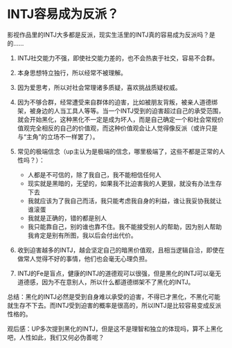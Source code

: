 # INTJ容易成为反派？

影视作品里的INTJ大多都是反派，现实生活里的INTJ真的容易成为反派吗？是的……

1. INTJ社交能力不强，即使社交能力差的，也不会热衷于社交，容易不合群。

2. 本身思想特立独行，所以经常不被理解。

3. 因为爱思考，所以对社会常理诸多质疑，喜欢挑战质疑权威。

4. 因为不够合群，经常遭受来自群体的迫害，比如被朋友背叛，被亲人道德绑架，被身边的人当工具人等等。当一个INTJ受到的迫害超过自己的承受范围，就会开始黑化，这种黑化不一定是成为坏人，而是自己确定一个和社会常规价值观完全相反的自己的价值观，而这种价值观会让人觉得像反派（或许只是与“主角”的立场不一样罢了）。

5. 常见的极端信念（up主认为是极端的信念，哪里极端了，这些不都是正常的人性吗？）：
    - 人都是不可信的，除了我自己，我不能相信任何人
    - 现实就是黑暗的，无望的，如果我不比迫害我的人更狠，就没有办法生存下去
    - 我就应该为了我自己而活，我只能考虑我自身的利益，谁让我妥协我就让谁滚蛋
    - 我就是正确的，错的都是别人
    - 我只能靠自己，别的谁也靠不住。我不能接受别人的帮助，因为别人帮助我肯定是别有所图，我以后会付出代价。

6. 收到迫害越多的INTJ，越会坚定自己的暗黑价值观，且相当逻辑自洽，即使在做常人觉得不好的事情，他们也会毫无心理负担。

7. INTJ的Fe是盲点，健康的INTJ的道德观可以很强，但是黑化的INTJ可以毫无道德感，因为不在意别人，所以什么都道德绑架不了黑化的INTJ。

总结：黑化的INTJ必然是受到自身难以承受的迫害，不得已才黑化，不黑化可能就生存不下去。而INTJ受到迫害的概率是很高的，所以INTJ是比较容易变成反派性格的。

观后感：UP多次提到黑化的INTJ，但是这不是理智和独立的体现吗，算不上黑化吧，人性如此，我们又何必伪善呢？